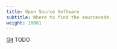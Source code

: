 ```yaml
---
title: Open Source Software
subtitle: Where to find the sourcecode.
weight: 10001
---
```



[Git](https://zivgitlab.uni-muenster.de/sciebo-rds)
TODO